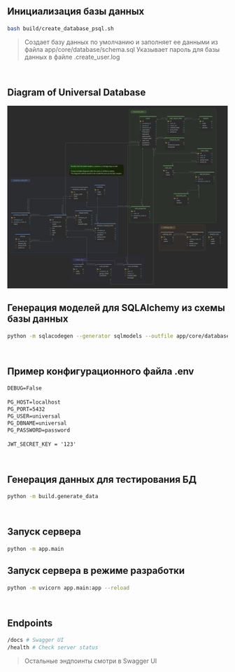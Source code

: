 ## Инициализация базы данных
```bash
bash build/create_database_psql.sh
```
> Создает базу данных по умолчанию и заполняет ее данными из файла app/core/database/schema.sql
> Указывает пароль для базы данных в файле .create_user.log

<br>

## Diagram of Universal Database
![img](Diagram_of_Universal_Database_ordered.png)

## Генерация моделей для SQLAlchemy из схемы базы данных
```bash
python -m sqlacodegen --generator sqlmodels --outfile app/core/database/models.py 'postgresql+psycopg://universal:$UNIVERSAL_DB_PASSWORD@localhost:5432/universal'
```

<br>

## Пример конфигурационного файла .env
```
DEBUG=False

PG_HOST=localhost
PG_PORT=5432
PG_USER=universal
PG_DBNAME=universal
PG_PASSWORD=password

JWT_SECRET_KEY = '123'
```

<br>

## Генерация данных для тестирования БД
```bash
python -m build.generate_data
```

<br>

## Запуск сервера
```bash
python -m app.main
```

## Запуск сервера в режиме разработки
```bash
python -m uvicorn app.main:app --reload
```

<br>


## Endpoints

```bash
/docs # Swagger UI
/health # Check server status
```
> Остальные эндпоинты смотри в Swagger UI

